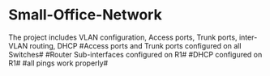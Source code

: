 # Small-Office-Network
The project includes VLAN configuration, Access ports, Trunk ports, inter-VLAN routing, DHCP
#Access ports and Trunk ports configured on all Switches#
#Router Sub-interfaces configured on R1#
#DHCP configured on R1#
#all pings work properly#
